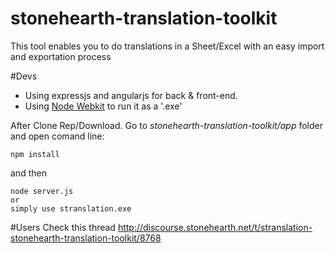 stonehearth-translation-toolkit
===============================
This tool enables you to do translations in a Sheet/Excel with an easy import and exportation process

#Devs
- Using expressjs and angularjs for back & front-end. 
- Using [Node Webkit](https://github.com/rogerwang/node-webkit) to run it as a '.exe'

After Clone Rep/Download. Go to *stonehearth-translation-toolkit/app* folder and open comand line:
```
npm install 
```
and then 
```
node server.js
or
simply use stranslation.exe
```
#Users
Check this thread http://discourse.stonehearth.net/t/stranslation-stonehearth-translation-toolkit/8768
